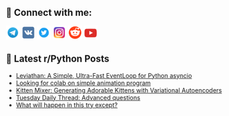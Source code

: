 ## 🔎 Connect with me:
[<img src="https://github.com/bullbesh/bullbesh/blob/main/images/Telegram.png" width="32" height="32" />](https://t.me/bullbesh)
[<img src="https://github.com/bullbesh/bullbesh/blob/main/images/VK.png" width="32" height="32" />](https://vk.com/bullbesh)
[<img src="https://github.com/bullbesh/bullbesh/blob/main/images/Twitter.png" width="32" height="32" />](https://twitter.com/bullbesh1)
[<img src="https://github.com/bullbesh/bullbesh/blob/main/images/Instagram.png" width="32" height="32" />](https://www.instagram.com/bullbesh)
[<img src="https://github.com/bullbesh/bullbesh/blob/main/images/Reddit.png" width="32" height="32" />](https://www.reddit.com/user/bullbesh)
[<img src="https://github.com/bullbesh/bullbesh/blob/main/images/YouTube.png" width="32" height="32" />](https://www.youtube.com/channel/UCtfjRs6uzgq5mfm8S06WTcg)

## 📕 Latest r/Python Posts
<!-- BLOG-POST-LIST:START -->
- [Leviathan: A Simple, Ultra-Fast EventLoop for Python asyncio](https://www.reddit.com/r/Python/comments/1i0yb1m/leviathan_a_simple_ultrafast_eventloop_for_python/)
- [Looking for colab on simple animation program](https://www.reddit.com/r/Python/comments/1i0u5lj/looking_for_colab_on_simple_animation_program/)
- [Kitten Mixer: Generating Adorable Kittens with Variational Autoencoders](https://www.reddit.com/r/Python/comments/1i0t5zy/kitten_mixer_generating_adorable_kittens_with/)
- [Tuesday Daily Thread: Advanced questions](https://www.reddit.com/r/Python/comments/1i0snf0/tuesday_daily_thread_advanced_questions/)
- [What will happen in this try except?](https://www.reddit.com/r/Python/comments/1i0nlsh/what_will_happen_in_this_try_except/)
<!-- BLOG-POST-LIST:END -->
